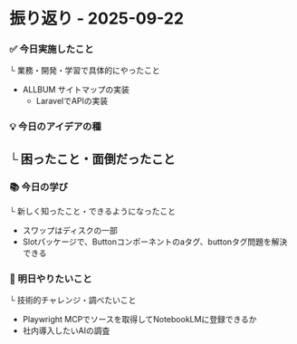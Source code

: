 # 振り返り - 2025-09-22

### ✅ 今日実施したこと
└ 業務・開発・学習で具体的にやったこと
- ALLBUM サイトマップの実装
  - LaravelでAPIの実装

### 💡 今日のアイデアの種
└ 困ったこと・面倒だったこと
- 

###   📚 今日の学び
└ 新しく知ったこと・できるようになったこと
- スワップはディスクの一部
- Slotパッケージで、Buttonコンポーネントのaタグ、buttonタグ問題を解決できる

### 🎯 明日やりたいこと
└ 技術的チャレンジ・調べたいこと
- Playwright MCPでソースを取得してNotebookLMに登録できるか
- 社内導入したいAIの調査